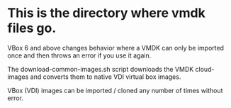 # This is the directory where vmdk files go.

VBox 6 and above changes behavior where a VMDK can only be imported once and then throws an error if you use it again. 

The download-common-images.sh script downloads the VMDK cloud-images and converts them to native VDI virtual box images.

VBox (VDI) images can be imported / cloned any number of times without error.